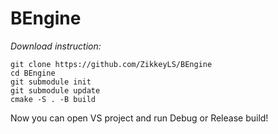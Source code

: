 # BEngine
 
*Download instruction:*

```
git clone https://github.com/ZikkeyLS/BEngine
cd BEngine
git submodule init
git submodule update
cmake -S . -B build
```

Now you can open VS project and run Debug or Release build!